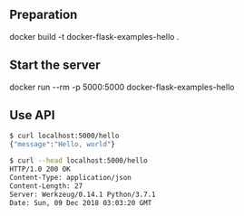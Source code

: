 ## Preparation
docker build -t docker-flask-examples-hello .

## Start the server
docker run --rm -p 5000:5000 docker-flask-examples-hello

## Use API
```sh
$ curl localhost:5000/hello
{"message":"Hello, world"}

$ curl --head localhost:5000/hello
HTTP/1.0 200 OK
Content-Type: application/json
Content-Length: 27
Server: Werkzeug/0.14.1 Python/3.7.1
Date: Sun, 09 Dec 2018 03:03:20 GMT
```
